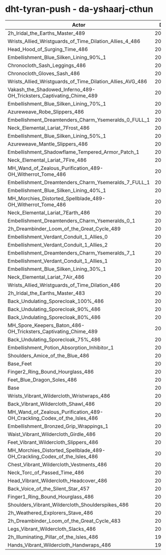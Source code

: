# dht-tyran-push - da-yshaarj-cthun
| Actor | DPS | Increase |
|---|:---:|:---:|
|2h_Iridal_the_Earths_Master_489|203929|1.54%|
|Wrists_Allied_Wristguards_of_Time_Dilation_Allies_4_486|203893|1.52%|
|Head_Hood_of_Surging_Time_486|203778|1.46%|
|Embellishment_Blue_Silken_Lining_90%_1|203708|1.43%|
|Chronocloth_Sash_Leggings_486|203534|1.34%|
|Chronocloth_Gloves_Sash_486|203528|1.34%|
|Wrists_Allied_Wristguards_of_Time_Dilation_Allies_AVG_486|203400|1.27%|
|Vakash_the_Shadowed_Inferno_489-OH_Tricksters_Captivating_Chime_489|203238|1.19%|
|Embellishment_Blue_Silken_Lining_70%_1|203012|1.08%|
|Azureweave_Robe_Slippers_486|202662|0.91%|
|Embellishment_Dreamtenders_Charm_Ysemeralds_0_FULL_1|202569|0.86%|
|Neck_Elemental_Lariat_7Frost_486|202460|0.80%|
|Embellishment_Blue_Silken_Lining_50%_1|202388|0.77%|
|Azureweave_Mantle_Slippers_486|202383|0.77%|
|Embellishment_Shadowflame_Tempered_Armor_Patch_1|202334|0.74%|
|Neck_Elemental_Lariat_7Fire_486|202333|0.74%|
|MH_Wand_of_Zealous_Purification_489-OH_Witherrot_Tome_486|202271|0.71%|
|Embellishment_Dreamtenders_Charm_Ysemeralds_7_FULL_1|202169|0.66%|
|Embellishment_Blue_Silken_Lining_40%_1|202090|0.62%|
|MH_Morchies_Distorted_Spellblade_489-OH_Witherrot_Tome_486|202042|0.60%|
|Neck_Elemental_Lariat_7Earth_486|202035|0.59%|
|Embellishment_Dreamtenders_Charm_Ysemeralds_0_1|202028|0.59%|
|2h_Dreambinder_Loom_of_the_Great_Cycle_489|201951|0.55%|
|Embellishment_Verdant_Conduit_1_Allies_0|201876|0.51%|
|Embellishment_Verdant_Conduit_1_Allies_2|201850|0.50%|
|Embellishment_Dreamtenders_Charm_Ysemeralds_7_1|201798|0.47%|
|Embellishment_Verdant_Conduit_1_Allies_1|201742|0.45%|
|Embellishment_Blue_Silken_Lining_30%_1|201735|0.44%|
|Neck_Elemental_Lariat_7Air_486|201711|0.43%|
|Wrists_Allied_Wristguards_of_Time_Dilation_486|201671|0.41%|
|2h_Iridal_the_Earths_Master_483|201643|0.40%|
|Back_Undulating_Sporecloak_100%_486|201586|0.37%|
|Back_Undulating_Sporecloak_90%_486|201460|0.31%|
|Back_Undulating_Sporecloak_80%_486|201404|0.28%|
|MH_Spore_Keepers_Baton_486-OH_Tricksters_Captivating_Chime_489|201329|0.24%|
|Back_Undulating_Sporecloak_75%_486|201307|0.23%|
|Embellishment_Potion_Absorption_Inhibitor_1|201197|0.18%|
|Shoulders_Amice_of_the_Blue_486|201184|0.17%|
|Base_Feet|201013|0.08%|
|Finger2_Ring_Bound_Hourglass_486|200953|0.05%|
|Feet_Blue_Dragon_Soles_486|200916|0.04%|
|Base|200844|0.00%|
|Wrists_Vibrant_Wildercloth_Wristwraps_486|200826|-0.01%|
|Back_Vibrant_Wildercloth_Shawl_486|200824|-0.01%|
|MH_Wand_of_Zealous_Purification_489-OH_Crackling_Codex_of_the_Isles_486|200796|-0.02%|
|Embellishment_Bronzed_Grip_Wrappings_1|200789|-0.03%|
|Waist_Vibrant_Wildercloth_Girdle_486|200730|-0.06%|
|Feet_Vibrant_Wildercloth_Slippers_486|200676|-0.08%|
|MH_Morchies_Distorted_Spellblade_489-OH_Crackling_Codex_of_the_Isles_486|200558|-0.14%|
|Chest_Vibrant_Wildercloth_Vestments_486|200477|-0.18%|
|Neck_Torc_of_Passed_Time_486|200446|-0.20%|
|Head_Vibrant_Wildercloth_Headcover_486|200431|-0.21%|
|Back_Voice_of_the_Silent_Star_457|200426|-0.21%|
|Finger1_Ring_Bound_Hourglass_486|200341|-0.25%|
|Shoulders_Vibrant_Wildercloth_Shoulderspikes_486|200230|-0.31%|
|2h_Weathered_Explorers_Stave_486|200165|-0.34%|
|2h_Dreambinder_Loom_of_the_Great_Cycle_483|200162|-0.34%|
|Legs_Vibrant_Wildercloth_Slacks_486|200108|-0.37%|
|2h_Illuminating_Pillar_of_the_Isles_486|199951|-0.44%|
|Hands_Vibrant_Wildercloth_Handwraps_486|199817|-0.51%|
